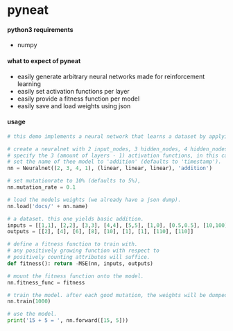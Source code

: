 # pyneat

#### python3 requirements
- numpy

#### what to expect of pyneat
- easily generate arbitrary neural networks made for reinforcement learning
- easily set activation functions per layer
- easily provide a fitness function per model
- easily save and load weights using json

#### usage
```python
# this demo implements a neural network that learns a dataset by applying NEAT.

# create a neuralnet with 2 input_nodes, 3 hidden_nodes, 4 hidden_nodes and 1 output_node.
# specify the 3 (amount of layers - 1) activation functions, in this case all linear.
# set the name of thee model to 'addition' (defaults to 'timestamp').
nn = Neuralnet((2, 3, 4, 1), (linear, linear, linear), 'addition')

# set mutationrate to 10% (defaults to 5%),
nn.mutation_rate = 0.1

# load the models weights (we already have a json dump).
nn.load('docs/' + nn.name)

# a dataset. this one yields basic addition.
inputs = [[1,1], [2,2], [3,3], [4,4], [5,5], [1,0], [0.5,0.5], [10,100], [100,10]]
outputs = [[2], [4], [6], [8], [10], [1], [1], [110], [110]]

# define a fitness function to train with.
# any positively growing function with respect to
# positively counting attributes will suffice.
def fitness(): return -MSE(nn, inputs, outputs)

# mount the fitness function onto the model.
nn.fitness_func = fitness

# train the model. after each good mutation, the weights will be dumped into its json).
nn.train(1000)

# use the model.
print('15 + 5 = ', nn.forward([15, 5]))
```